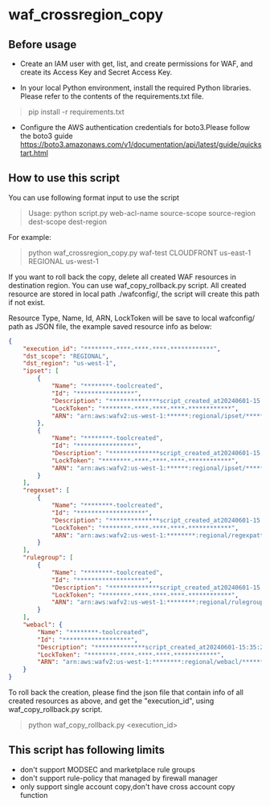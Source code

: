 # waf_crossregion_copy

## Before usage

- Create an IAM user with get, list, and create permissions for WAF, and create its Access Key and Secret Access Key.

- In your local Python environment, install the required Python libraries. Please refer to the contents of the requirements.txt file.
>pip install -r requirements.txt
- Configure the AWS authentication credentials for boto3.Please follow the boto3 guide
https://boto3.amazonaws.com/v1/documentation/api/latest/guide/quickstart.html

## How to use this script
You can use following format input to use the script

> Usage: python script.py web-acl-name source-scope source-region dest-scope dest-region

For example:

> python waf_crossregion_copy.py waf-test CLOUDFRONT us-east-1 REGIONAL us-west-1

If you want to roll back the copy, delete all created WAF resources in destination region. You can use waf_copy_rollback.py script.
All created resource are stored in local path ./wafconfig/, the script will create this path if not exist. 

Resource Type, Name, Id, ARN, LockToken will be save to local wafconfig/ path as JSON file, the example saved resource info as below:
<!-- json-content.json -->
```json
{
    "execution_id": "********-****-****-****-************",
    "dst_scope": "REGIONAL",
    "dst_region": "us-west-1",
    "ipset": [
        {
            "Name": "********-toolcreated",
            "Id": "****************",
            "Description": "**************script_created_at20240601-15:35:17",
            "LockToken": "********-****-****-****-************",
            "ARN": "arn:aws:wafv2:us-west-1:******:regional/ipset/************-toolcreated/***************"
        },
        {
            "Name": "********-toolcreated",
            "Id": "****************",
            "Description": "**************script_created_at20240601-15:35:17",
            "LockToken": "********-****-****-****-************",
            "ARN": "arn:aws:wafv2:us-west-1:******:regional/ipset/************-toolcreated/***************"
        }
    ],
    "regexset": [
        {
            "Name": "********-toolcreated",
            "Id": "*******************",
            "Description": "**************script_created_at20240601-15:35:20",
            "LockToken": "********-****-****-****-************",
            "ARN": "arn:aws:wafv2:us-west-1:********:regional/regexpatternset/*********-toolcreated/***********"
        }
    ],
    "rulegroup": [
        {
            "Name": "********-toolcreated",
            "Id": "*******************",
            "Description": "**************script_created_at20240601-15:35:20",
            "LockToken": "********-****-****-****-************",
            "ARN": "arn:aws:wafv2:us-west-1:********:regional/rulegroup/*********-toolcreated/***********"
        }
    ],
    "webacl": {
        "Name": "********-toolcreated",
        "Id": "*******************",
        "Description": "**************script_created_at20240601-15:35:20",
        "LockToken": "********-****-****-****-************",
        "ARN": "arn:aws:wafv2:us-west-1:********:regional/webacl/*********-toolcreated/***********"
    }
}
```

To roll back the creation, please find the json file that contain info of all created resources as above, and get the "execution_id", using waf_copy_rollback.py script.

> python waf_copy_rollback.py <execution_id>

## This script has following limits

- don't support MODSEC and marketplace rule groups
- don't support rule-policy that managed by firewall manager
- only support single account copy,don't have cross account copy function